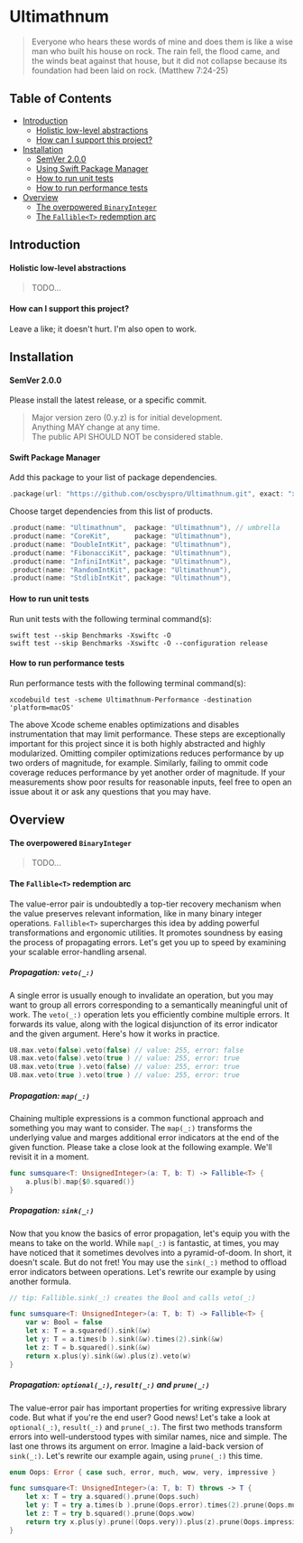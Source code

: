 # Ultimathnum

> Everyone who hears these words of mine and does them is like a wise man who built his house on rock. The rain fell, the flood came, and the winds beat against that house, but it did not collapse because its foundation had been laid on rock. (Matthew 7:24-25)

## Table of Contents

* [Introduction](#introduction)
  - [Holistic low-level abstractions](#introduction-holistic-low-level-abstractions)
  - [How can I support this project?](#introduction-how-can-i-support)
* [Installation](#installation)
  - [SemVer 2.0.0](#installation-semver)
  - [Using Swift Package Manager](#installation-swift-package-manager)
  - [How to run unit tests](#installation-how-to-run-unit-tests)
  - [How to run performance tests](#installation-how-to-run-performance-tests)
* [Overview](#overview)
  - [The overpowered `BinaryInteger`](#overview-binary-integers)
  - [The `Fallible<T>` redemption arc](#overview-the-fallible-redemption-arc)

<a name="introduction"/>

## Introduction

<a name="introduction-holistic-low-level-abstractions"/>

#### Holistic low-level abstractions

> TODO...

<a name="introduction-how-can-i-support"/>

#### How can I support this project?

Leave a like; it doesn't hurt. I'm also open to work.

<a name="installation"/>

## Installation

<a name="installation-semver"/>

#### SemVer 2.0.0

Please install the latest release, or a specific commit.

> Major version zero (0.y.z) is for initial development.\
> Anything MAY change at any time.\
> The public API SHOULD NOT be considered stable.

<a name="installation-swift-package-manager"/>

#### Swift Package Manager

Add this package to your list of package dependencies.

```swift
.package(url: "https://github.com/oscbyspro/Ultimathnum.git", exact: "x.y.z"),
```

Choose target dependencies from this list of products.

```swift
.product(name: "Ultimathnum",  package: "Ultimathnum"), // umbrella
.product(name: "CoreKit",      package: "Ultimathnum"),
.product(name: "DoubleIntKit", package: "Ultimathnum"),
.product(name: "FibonacciKit", package: "Ultimathnum"),
.product(name: "InfiniIntKit", package: "Ultimathnum"),
.product(name: "RandomIntKit", package: "Ultimathnum"),
.product(name: "StdlibIntKit", package: "Ultimathnum"),
```

<a name="installation-how-to-run-unit-tests"/>

#### How to run unit tests

Run unit tests with the following terminal command(s):

```
swift test --skip Benchmarks -Xswiftc -O
swift test --skip Benchmarks -Xswiftc -O --configuration release
```

<a name="installation-how-to-run-performance-tests"/>

#### How to run performance tests

Run performance tests with the following terminal command(s):

```
xcodebuild test -scheme Ultimathnum-Performance -destination 'platform=macOS'
```

The above Xcode scheme enables optimizations and disables instrumentation that may limit performance. These steps are exceptionally important for this project since it is both highly abstracted and highly modularized. Omitting compiler optimizations reduces performance by up two orders of magnitude, for example. Similarly, failing to ommit code coverage reduces performance by yet another order of magnitude. If your measurements show poor results for reasonable inputs, feel free to open an issue about it or ask any questions that you may have.

<a name="overview"/>

## Overview

<a name="overview-binary-integers"/>

#### The overpowered `BinaryInteger`

> TODO...

<a name="overview-the-fallible-redemption-arc"/>

#### The `Fallible<T>` redemption arc

The value-error pair is undoubtedly a top-tier recovery mechanism when the value preserves relevant information, like in many binary integer operations. `Fallible<T>` supercharges this idea by adding powerful transformations and ergonomic utilities. It promotes soundness by easing the process of propagating errors. Let's get you up to speed by examining your scalable error-handling arsenal.

##### Propagation: `veto(_:)`

A single error is usually enough to invalidate an operation, but you may want to group all errors corresponding to a semantically meaningful unit of work. The `veto(_:)` operation lets you efficiently combine multiple errors. It forwards its value, along with the logical disjunction of its error indicator and the given argument. Here's how it works in practice.

```swift
U8.max.veto(false).veto(false) // value: 255, error: false
U8.max.veto(false).veto(true ) // value: 255, error: true
U8.max.veto(true ).veto(false) // value: 255, error: true
U8.max.veto(true ).veto(true ) // value: 255, error: true
```

##### Propagation: `map(_:)`

Chaining multiple expressions is a common functional approach and something you may want to consider. The `map(_:)` transforms the underlying value and marges additional error indicators at the end of the given function. Please take a close look at the following example. We'll revisit it in a moment.

```swift
func sumsquare<T: UnsignedInteger>(a: T, b: T) -> Fallible<T> {
    a.plus(b).map{$0.squared()}
}
```

##### Propagation: `sink(_:)`

Now that you know the basics of error propagation, let's equip you with the means to take on the world. While `map(_:)` is fantastic, at times, you may have noticed that it sometimes devolves into a pyramid-of-doom. In short, it doesn't scale. But do not fret! You may use the `sink(_:)` method to offload error indicators between operations. Let's rewrite our example by using another formula.

```swift
// tip: Fallible.sink(_:) creates the Bool and calls veto(_:)

func sumsquare<T: UnsignedInteger>(a: T, b: T) -> Fallible<T> {
    var w: Bool = false
    let x: T = a.squared().sink(&w)
    let y: T = a.times(b ).sink(&w).times(2).sink(&w)
    let z: T = b.squared().sink(&w)
    return x.plus(y).sink(&w).plus(z).veto(w)
}
```

##### Propagation: `optional(_:)`, `result(_:)` and `prune(_:)`

The value-error pair has important properties for writing expressive library code. But what if you're the end user? Good news! Let's take a look at `optional(_:)`, `result(_:)` and `prune(_:)`. The first two methods transform errors into well-understood types with similar names, nice and simple. The last one throws its argument on error. Imagine a laid-back version of `sink(_:)`. Let's rewrite our example again, using `prune(_:)` this time.

```swift
enum Oops: Error { case such, error, much, wow, very, impressive }

func sumsquare<T: UnsignedInteger>(a: T, b: T) throws -> T {
    let x: T = try a.squared().prune(Oops.such)
    let y: T = try a.times(b ).prune(Oops.error).times(2).prune(Oops.much)
    let z: T = try b.squared().prune(Oops.wow)
    return try x.plus(y).prune((Oops.very)).plus(z).prune(Oops.impressive)
}
```
